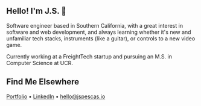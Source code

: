 ## Hello! I'm J.S. 👋

Software engineer based in Southern California, with a great interest in software and web development, and always learning whether it's new and unfamiliar tech stacks, instruments (like a guitar), or controls to a new video game.

Currently working at a FreightTech startup and pursuing an M.S. in Computer Science at UCR.

## Find Me Elsewhere
[Portfolio](https://jspescas.io/) • [LinkedIn](https://www.linkedin.com/in/jspescasio/) • [hello@jspescas.io](mailto:hello@jspescas.io)
